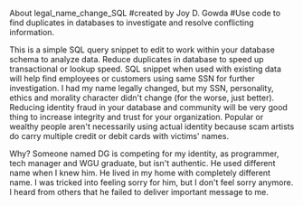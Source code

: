 About legal_name_change_SQL
#created by Joy D. Gowda
#Use code to find duplicates in databases to investigate and resolve conflicting information.

This is a simple SQL query snippet to edit to work within your database schema to analyze data.
Reduce duplicates in database to speed up transactional or lookup speed.
SQL snippet when used with existing data will help find employees or customers using same SSN for further investigation.
I had my name legally changed, but my SSN, personality, ethics and morality character didn't change (for the worse, just better).
Reducing identity fraud in your database and community will be very good thing to increase integrity and trust for your organization.
Popular or wealthy people aren't necessarily using actual identity because scam artists do carry multiple credit or debit cards with victims' names.

Why? Someone named DG is competing for my identity, as programmer, tech manager and WGU graduate, but isn't authentic. He used different name when I knew him. He lived in my home with completely different name. I was tricked into feeling sorry for him, but I don't feel sorry anymore. I heard from others that he failed to deliver important message to me. 
